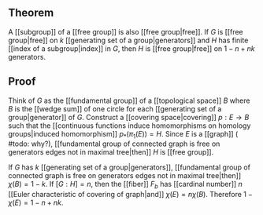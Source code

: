 ## Theorem
A [[subgroup]] of a [[free group]] is also [[free group|free]]. If $G$ is [[free group|free]] on $k$ [[generating set of a group|generators]] and $H$ has finite [[index of a subgroup|index]] in $G$, then $H$ is [[free group|free]] on $1-n+nk$ generators.
## Proof
Think of $G$ as the [[fundamental group]] of a [[topological space]] $B$ where $B$ is the [[wedge sum]] of one circle for each [[generating set of a group|generator]] of $G$. Construct a [[covering space|covering]] $p:E\to B$ such that the [[continuous functions induce homomorphisms on homology groups|induced homomorphism]] $p_*(\pi_1(E))=H$. Since $E$ is a [[graph]] ( #todo: why?), [[fundamental group of connected graph is free on generators edges not in maximal tree|then]] $H$ is [[free group]].

If $G$ has $k$ [[generating set of a group|generators]], [[fundamental group of connected graph is free on generators edges not in maximal tree|then]] $\chi(B) = 1-k$. If $[G:H]=n$, then the [[fiber]] $F_b$ has [[cardinal number]] $n$ [[Euler characteristic of covering of graph|and]] $\chi(E) = n\chi(B)$. Therefore $1-\chi(E) = 1-n+nk$. 